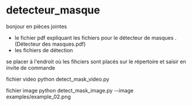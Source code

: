 # detecteur_masque


bonjour 
en pièces jointes 
- le fichier pdf expliquant les fichiers pour le détecteur de masques .(Détecteur des masques.pdf)
- les fichiers de détection 

se placer à l'endroit où les fihciers sont placés sur le répertoire et saisir en invite de commande 

fichier video
python detect_mask_video.py

fichier image
python detect_mask_image.py --image examples/example_02.png


